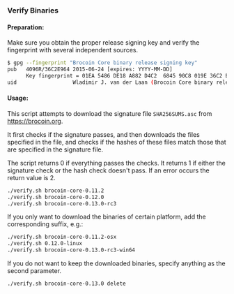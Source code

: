### Verify Binaries

#### Preparation:

Make sure you obtain the proper release signing key and verify the fingerprint with several independent sources.

```sh
$ gpg --fingerprint "Brocoin Core binary release signing key"
pub   4096R/36C2E964 2015-06-24 [expires: YYYY-MM-DD]
      Key fingerprint = 01EA 5486 DE18 A882 D4C2  6845 90C8 019E 36C2 E964
uid                  Wladimir J. van der Laan (Brocoin Core binary release signing key) <laanwj@gmail.com>
```

#### Usage:

This script attempts to download the signature file `SHA256SUMS.asc` from https://brocoin.org.

It first checks if the signature passes, and then downloads the files specified in the file, and checks if the hashes of these files match those that are specified in the signature file.

The script returns 0 if everything passes the checks. It returns 1 if either the signature check or the hash check doesn't pass. If an error occurs the return value is 2.


```sh
./verify.sh brocoin-core-0.11.2
./verify.sh brocoin-core-0.12.0
./verify.sh brocoin-core-0.13.0-rc3
```

If you only want to download the binaries of certain platform, add the corresponding suffix, e.g.:

```sh
./verify.sh brocoin-core-0.11.2-osx
./verify.sh 0.12.0-linux
./verify.sh brocoin-core-0.13.0-rc3-win64
```

If you do not want to keep the downloaded binaries, specify anything as the second parameter.

```sh
./verify.sh brocoin-core-0.13.0 delete
```

